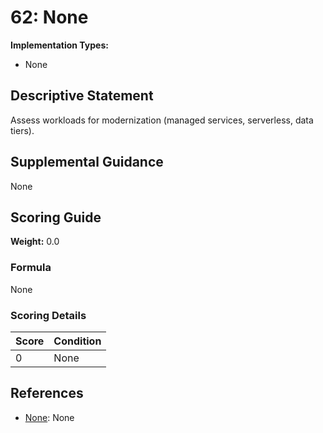 # 62: None

**Implementation Types:**
- None

## Descriptive Statement

Assess workloads for modernization (managed services, serverless, data tiers).

## Supplemental Guidance

None

## Scoring Guide

**Weight:** 0.0

### Formula

None

### Scoring Details

| Score | Condition |
| ----- | --------- |
| 0 | None |

## References

- [None](None): None

